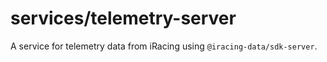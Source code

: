 # services/telemetry-server

A service for telemetry data from iRacing using `@iracing-data/sdk-server`.
